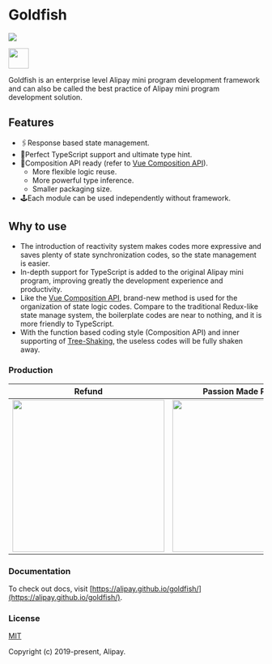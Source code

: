 # Goldfish

<a href="https://coveralls.io/github/alipay/goldfish"><img src="https://coveralls.io/repos/github/alipay/goldfish/badge.svg" /></a>

<img width="40" src="https://gw.alipayobjects.com/mdn/rms_2ed70a/afts/img/A*IpQYQY99EhsAAAAAAAAAAABkARQnAQ" />

Goldfish is an enterprise level Alipay mini program development framework and can also be called the best practice of Alipay mini program development solution.

## Features

- 🖇Response based state management.
- 📐Perfect TypeScript support and ultimate type hint.
- 🚀Composition API ready (refer to [Vue Composition API](https://vue-composition-api-rfc.netlify.com/)).
  - More flexible logic reuse.
  - More powerful type inference.
  - Smaller packaging size.
- 🕹Each module can be used independently without framework.

## Why to use

* The introduction of reactivity system makes codes more expressive and saves plenty of state synchronization codes, so the state management is easier.
* In-depth support for TypeScript is added to the original Alipay mini program, improving greatly the development experience and productivity.
* Like the [Vue Composition API](https://vue-composition-api-rfc.netlify.com/), brand-new method is used for the organization of state logic codes. Compare to the traditional Redux-like state manage system, the boilerplate codes are near to nothing, and it is more friendly to TypeScript.
* With the function based coding style (Composition API) and inner supporting of [Tree-Shaking](https://webpack.js.org/guides/tree-shaking/), the useless codes will be fully shaken away.

### Production

| Refund | Passion Made Possible | Currency Exchange |
|-----------|--------|---------|
| <img width="300" src="https://gw.alipayobjects.com/mdn/rms_2ed70a/afts/img/A*feo9TbxUOSoAAAAAAAAAAABkARQnAQ" /> | <img width="300" src="https://gw.alipayobjects.com/mdn/rms_2ed70a/afts/img/A*UWjDSJiiOHQAAAAAAAAAAABkARQnAQ" /> | <img width="300" src="https://gw.alipayobjects.com/mdn/rms_2ed70a/afts/img/A*2DWaRqSFoi4AAAAAAAAAAABkARQnAQ" /> |

### Documentation

To check out docs, visit [https://alipay.github.io/goldfish/](https://alipay.github.io/goldfish/).

### License
[MIT](http://opensource.org/licenses/MIT)

Copyright (c) 2019-present, Alipay.

